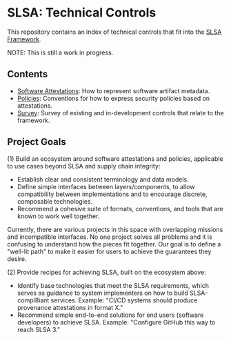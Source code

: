 # SLSA: Technical Controls

This repository contains an index of technical controls that fit into the
[SLSA Framework](../README.md).

NOTE: This is still a work in progress.

## Contents

*   [Software Attestations](attestations.md): How to represent software artifact
    metadata.
*   [Policies](policy.md): Conventions for how to express security policies
    based on attestations.
*   [Survey](survey.md): Survey of existing and in-development controls that
    relate to the framework.

## Project Goals

(1) Build an ecosystem around software attestations and policies, applicable to
use cases beyond SLSA and supply chain integrity:

*   Establish clear and consistent terminology and data models.
*   Define simple interfaces between layers/components, to allow
    compatibility between implementations and to encourage discrete,
    composable technologies.
*   Recommend a cohesive suite of formats, conventions, and tools that are
    known to work well together.

Currently, there are various projects in this space with overlapping missions
and incompatible interfaces. No one project solves all problems and it is
confusing to understand how the pieces fit together. Our goal is to define a
"well-lit path" to make it easier for users to achieve the guarantees they
desire.

(2) Provide recipes for achieving SLSA, built on the ecosystem above:

*   Identify base technologies that meet the SLSA requirements, which serves as
    guidance to system implementers on how to build SLSA-compl8iant services.
    Example: "CI/CD systems should produce provenance attestations in format X."
*   Recommend simple end-to-end solutions for end users (software developers) to
    achieve SLSA. Example: "Configure GitHub this way to reach SLSA 3."
